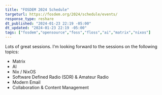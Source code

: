 ```yaml
---
title: "FOSDEM 2024 Schedule"
targeturl: https://fosdem.org/2024/schedule/events/
response_type: reshare
dt_published: "2024-01-23 22:19 -05:00"
dt_updated: "2024-01-23 22:19 -05:00"
tags: ["fosdem","opensource","foss","floss","ai","matrix","nixos"]
---
```


Lots of great sessions. I'm looking forward to the sessions on the following topics:

- Matrix
- AI
- Nix / NixOS
- Software Defined Radio (SDR) & Amateur Radio
- Modern Email
- Collaboration & Content Management
